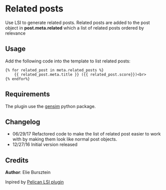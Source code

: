 # Related posts

Use LSI to generate related posts. Related posts are added to the post object in **post.meta.related** which a list of related posts ordered by relevance

## Usage

Add the following code into the template to list related posts:

```jinja2
{% for related_post in meta.related_posts %}
    {{ related_post.meta.title }} ({{ related_post.score}})<br>
{% endfor%}
```

## Requirements

The plugin use the [gensim](https://radimrehurek.com/gensim/) python package.

## Changelog

- 06/29/17 Refactored code to make the list of related post easier to work with by making them look like normal post objects.
- 12/27/16 Initial version released

## Credits

**Author**: Elie Bursztein

Inpired by [Pelican LSI plugin](http://www.datasciencebytes.com/bytes/2014/11/20/using-topic-modeling-to-find-related-blog-posts/)